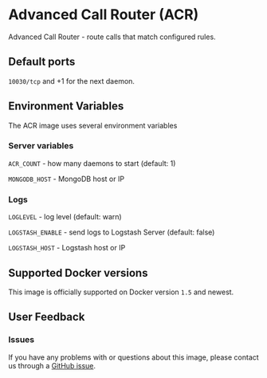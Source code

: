 Advanced Call Router (ACR)
====

Advanced Call Router - route calls that match configured rules.

## Default ports

`10030/tcp` and +1 for the next daemon.

## Environment Variables

The ACR image uses several environment variables

### Server variables

`ACR_COUNT` - how many daemons to start (default: 1)
 
`MONGODB_HOST` - MongoDB host or IP

### Logs

`LOGLEVEL` - log level (default: warn)

`LOGSTASH_ENABLE` - send logs to Logstash Server (default: false)

`LOGSTASH_HOST` - Logstash host or IP

## Supported Docker versions

This image is officially supported on Docker version `1.5` and newest.

## User Feedback

### Issues
If you have any problems with or questions about this image, please contact us through a [GitHub issue](https://github.com/webitel/acr/issues).
